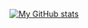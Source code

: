 [![My GitHub stats](https://github-readme-stats.vercel.app/api?username=stliakis)](https://github.com/stliakis/github-readme-stats)
